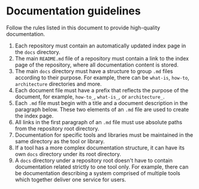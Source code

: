 # Documentation guidelines

Follow the rules listed in this document to provide high-quality documentation.

1. Each repository must contain an automatically updated index page in the `docs` directory.
2. The main `README.md` file of a repository must contain a link to the index page of the repository, where all documentation content is stored.
3. The main `docs` directory must have a structure to group `.md` files according to their purpose. For example, there can be `what-is`, `how-to`, `architecture` directories and more.
4. Each document file must have a prefix that reflects the purpose of the document, for example, `how-to_`, `what-is_`, or `architecture_`.
5. Each `.md` file must begin with a title and a document description in the paragraph below. These two elements of an `.md` file are used to create the index page.
6. All links in the first paragraph of an `.md` file must use absolute paths from the repository root directory.
7. Documentation for specific tools and libraries must be maintained in the same directory as the tool or library.
8. If a tool has a more complex documentation structure, it can have its own `docs` directory under its root directory.
9. A `docs` directory under a repository root doesn't have to contain documentation related strictly to one tool only. For example, there can be documentation describing a system comprised of multiple tools which together deliver one service for users.
